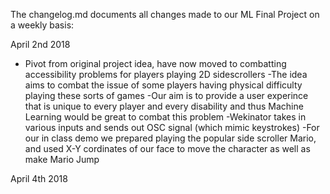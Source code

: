 The changelog.md documents all changes made to our ML Final Project on a weekly basis:

April 2nd 2018
  - Pivot from original project idea, have now moved to combatting accessibility problems for players playing 2D sidescrollers
    -The idea aims to combat the issue of some players having physical difficulty playing these sorts of games
    -Our aim is to provide a user experince that is unique to every player and every disability and thus Machine Learning would be great to      combat this problem
  -Wekinator takes in various inputs and sends out OSC signal (which mimic keystrokes) 
  -For our in class demo we prepared playing the popular side scroller Mario, and used X-Y cordinates of our face to move the character 
   as well as make Mario Jump
   
April 4th 2018
